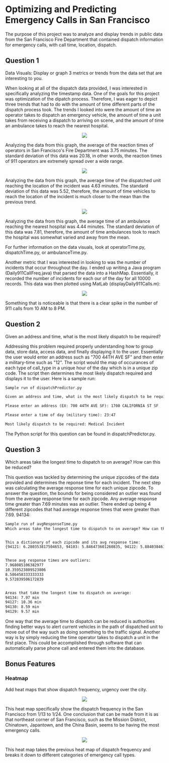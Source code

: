 # Optimizing and Predicting Emergency Calls in San Francisco

The purpose of this project was to analyze and display trends in public data from the San Francisco Fire Department that contained dispatch information for emergency calls, with call time, location, dispatch. 


## Question 1

Data Visuals: Display or graph 3 metrics or trends from the data set that are interesting to you.

When looking at all of the dispatch data provided, I was interested in specifically analyzing the timestamp data. One of the goals for this project was optimization of the dipatch process. Therefore, I was eager to depict three trends that had to do with the amount of time different parts of the dispatch process took. The trends I looked into were the amount of time an operator takes to dispatch an emergency vehicle, the amount of time a unit takes from receiving a dispatch to arriving on scene, and the amount of time an ambulance takes to reach the nearest hospital.



<p align="center">
  <img src="911%20Operator%20Reaction%20Time.png">
</p>


Analyzing the data from this graph, the average of the reaction times of operators in San Francisco's Fire Department was 3.75 minutes. The standard deviation of this data was 20.18, in other words, the reaction times of 911 operators are extremely spread over a wide range. 


<p align="center">
  <img src="Dispatch%20Unit%20Drive%20Time.png">
</p>


Analyzing the data from this graph, the average time of the dispatched unit reaching the location of the incident was 4.63 minutes. The standard deviation of this data was 5.52, therefore, the amount of time vehicles to reach the location of the incident is much closer to the mean than the previous trend.


<p align="center">
  <img src="Ambulance%20Drive%20Time.png">
</p>


Analyzing the data from this graph, the average time of an ambulance reaching the nearest hospital was 4.44 minutes. The standard deviation of this data was 7.81, therefore, the amount of time ambulances took to reach the hospital was somewhat varied and away from the mean.

For further information on the data visuals, look at operatorTime.py, dispatchTime.py, or ambulanceTime.py.

Another metric that I was interested in looking to was the number of incidents that occur throughout the day. I ended up writing a Java program (Daily911CallFreq.java) that parsed the data into a HashMap. Essentially, it recorded the number of incidents for each our of the day for all 10000 records. This data was then plotted using MatLab (displayDaily911Calls.m):


<p align="center">
  <img src="freq911DailyCallsGraph.png">
</p>


Something that is noticeable is that there is a clear spike in the number of 911 calls from 10 AM to 8 PM.


## Question 2

Given an address and time, what is the most likely dispatch to be required?


Addressing this problem required properly understanding how to group data, store data, access data, and finally displaying it to the user. Essentially the user would enter an address such as "700 44TH AVE SF" and then enter a military-time such as "12". The script would the map of occurances of each type of call_type in a unique hour of the day which is in a unique zip code. The script then determines the most likely dispatch required and displays it to the user. Here is a sample run:

```markdown
Sample run of dispatchPredictor.py

Given an address and time, what is the most likely dispatch to be required?

Please enter an address (EX: 700 44TH AVE SF): 1700 CALIFORNIA ST SF

Please enter a time of day (military time): 23:47

Most likely dispatch to be required: Medical Incident
```

The Python script for this question can be found in dispatchPredictor.py. 



## Question 3

Which areas take the longest time to dispatch to on average? How can this be reduced?


This question was tackled by determining the unique zipcodes of the data provided and determines the reponse time for each incident. The next step was calculating the average response time for each unique zipcode. To answer the question, the bounds for being considered an outlier was found from the average response time for each zipcode. Any average response time greater than 7.69 minutes was an outlier. There ended up being 4 different zipcodes that had average response times that were greater than 7.69. 94134: 


```markdown
Sample run of avgResponseTime.py
Which areas take the longest time to dispatch to on average? How can this be reduced?


This a dictionary of each zipcode and its avg response time: 
{94121: 6.280353817504653, 94103: 5.846473601260835, 94122: 5.884038461538464, 94109: 5.06258346173601, 94107: 6.05615212527964, 94110: 5.542024539877302, 94102: 5.909789644012945, 94133: 5.491251384274642, 94134: 7.968085106382977, 94111: 6.252311435523113, 94114: 5.283563218390805, 94131: 6.047123015873015, 94117: 4.833105022831049, 94112: 6.258285714285713, 94118: 5.142933947772657, 94158: 6.076315789473684, 94105: 7.351729559748429, 94115: 5.241271929824567, 94108: 5.377129629629629, 94124: 7.041384863123986, 94104: 5.697413793103449, 94116: 6.584615384615386, 94123: 5.41199040767386, 94127: 10.359523809523806, 94132: 7.011439842209073, 94130: 8.586458333333333, 94129: 9.572839506172839}


These avg response times are outliers: 
7.968085106382977
10.359523809523806
8.586458333333333
9.572839506172839


Areas that take the longest time to dispatch on average:
94134: 7.97 min
94127: 10.36 min
94130: 8.59 min
94129: 9.57 min
```


One way that the average time to dispatch can be reduced is authorities finding better ways to alert current vehicles in the path of dispatched unit to move out of the way such as doing something to the traffic signal. Another way is by simply reducing the time operator takes to dispatch a unit in the first place. This could be accomplished through software that can automatically parse phone call and entered them into the database. 


## Bonus Features
### Heatmap

Add heat maps that show dispatch frequency, urgency over the city.






<p align="center">
  <img src="DispatchFreqHeatMap.PNG">
</p>

This heat map specifically show the dispatch frequency in the San Francisco from 1/13 to 1/24. One conclusion that can be made from it is as that northeast corner of San Francisco, such as the Mission District, Chinatown, Japantown, and the China Basin, seems to be having the most emergency calls. 


<p align="center">
  <img src="IncidentTypeHeatMap.png">
</p>

This heat map takes the previous heat map of dispatch frequency and breaks it down to different categories of emergency call types.

